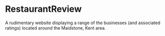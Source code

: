 # RestaurantReview
A rudimentary website displaying a range of the businesses (and associated ratings) located around the Maidstone, Kent area.
